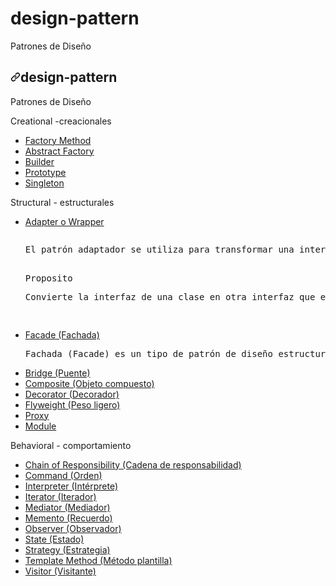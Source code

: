 # design-pattern
Patrones de Diseño
<article class="markdown-body entry-content container-lg" itemprop="text"><h1 dir="auto"><a id="user-content-design-pattern" class="anchor" aria-hidden="true" href="#design-pattern"><svg class="octicon octicon-link" viewBox="0 0 16 16" version="1.1" width="16" height="16" aria-hidden="true"><path fill-rule="evenodd" d="M7.775 3.275a.75.75 0 001.06 1.06l1.25-1.25a2 2 0 112.83 2.83l-2.5 2.5a2 2 0 01-2.83 0 .75.75 0 00-1.06 1.06 3.5 3.5 0 004.95 0l2.5-2.5a3.5 3.5 0 00-4.95-4.95l-1.25 1.25zm-4.69 9.64a2 2 0 010-2.83l2.5-2.5a2 2 0 012.83 0 .75.75 0 001.06-1.06 3.5 3.5 0 00-4.95 0l-2.5 2.5a3.5 3.5 0 004.95 4.95l1.25-1.25a.75.75 0 00-1.06-1.06l-1.25 1.25a2 2 0 01-2.83 0z"></path></svg></a>design-pattern</h1>
<p dir="auto">Patrones de Diseño</p>
<p dir="auto">Creational -creacionales </p>
<ul dir="auto">
<li><a href="#factory-method">Factory Method</a></li>
<li><a href="#abstract-factory">Abstract Factory</a></li>
<li><a href="#builder">Builder</a></li>
<li><a href="#prototype">Prototype</a></li>
<li><a href="#singleton">Singleton</a></li>
</ul>
<p dir="auto">Structural - estructurales </p>
<ul dir="auto">
<!--adapter-->
<li><a href="#factory-method">Adapter o Wrapper</a></li>
<pre>
<p dir="auto">El patrón adaptador se utiliza para transformar una interfaz en otra, de tal modo que una clase que no pueda utilizar la primera haga uso de ella a través de la segunda.</p>
Proposito
<p dir="auto">Convierte la interfaz de una clase en otra interfaz que el cliente espera. El adaptador permite a las clases trabajar juntas, lo que de otra manera no podría hacerse debido a sus interfaces incompatibles.</p>
</pre>
<li><a href="#prototype">Facade (Fachada)</a></li>
<pre>
Fachada (Facade) es un tipo de patrón de diseño estructural. Viene motivado por la necesidad de estructurar un entorno de programación y reducir su complejidad con la división en subsistemas, minimizando las comunicaciones y dependencias entre estos.
</pre>
<li><a href="#abstract-factory">Bridge (Puente)</a></li>
<li><a href="#builder">Composite (Objeto compuesto)</a></li>
<li><a href="#builder">Decorator (Decorador)</a></li>
<li><a href="#singleton">Flyweight (Peso ligero)</a></li>
<li><a href="#singleton">Proxy</a></li>
<li><a href="#singleton">Module</a></li>
</ul>
<p dir="auto">Behavioral - comportamiento </p>
<ul dir="auto">
<li><a href="#factory-method">Chain of Responsibility (Cadena de responsabilidad)</a></li>
<li><a href="#abstract-factory">Command (Orden)</a></li>
<li><a href="#builder">Interpreter (Intérprete)</a></li>
<li><a href="#builder">Iterator (Iterador)</a></li>
<li><a href="#prototype">Mediator (Mediador)</a></li>
<li><a href="#singleton">Memento (Recuerdo)</a></li>
<li><a href="#singleton">Observer (Observador)</a></li>
<li><a href="#singleton">State (Estado)</a></li>
<li><a href="#singleton">Strategy (Estrategia)</a></li>
<li><a href="#singleton">Template Method (Método plantilla)</a></li>
<li><a href="#singleton">Visitor (Visitante)</a></li>
</ul>

</article>

